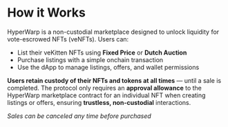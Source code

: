 # How it Works

HyperWarp is a non-custodial marketplace designed to unlock liquidity for vote-escrowed NFTs (veNFTs). Users can:

- List their veKitten NFTs using **Fixed Price** or **Dutch Auction**
- Purchase listings with a simple onchain transaction
- Use the dApp to manage listings, offers, and wallet permissions

**Users retain custody of their NFTs and tokens at all times** — until a sale is completed. The protocol only requires an **approval allowance** to the HyperWarp marketplace contract for an individual NFT when creating listings or offers, ensuring **trustless, non-custodial** interactions.

*Sales can be canceled any time before purchased*
